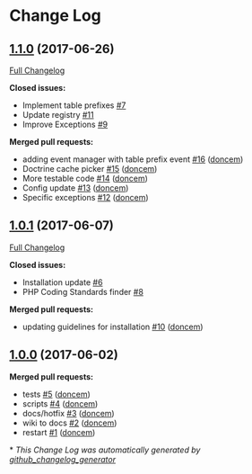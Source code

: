# Change Log

## [1.1.0](https://github.com/doncem/xFrame/tree/1.1.0) (2017-06-26)
[Full Changelog](https://github.com/doncem/xFrame/compare/1.0.1...1.1.0)

**Closed issues:**

- Implement table prefixes [\#7](https://github.com/doncem/xFrame/issues/7)
- Update registry [\#11](https://github.com/doncem/xFrame/issues/11)
- Improve Exceptions [\#9](https://github.com/doncem/xFrame/issues/9)

**Merged pull requests:**

- adding event manager with table prefix event [\#16](https://github.com/doncem/xFrame/pull/16) ([doncem](https://github.com/doncem))
- Doctrine cache picker [\#15](https://github.com/doncem/xFrame/pull/15) ([doncem](https://github.com/doncem))
- More testable code [\#14](https://github.com/doncem/xFrame/pull/14) ([doncem](https://github.com/doncem))
- Config update [\#13](https://github.com/doncem/xFrame/pull/13) ([doncem](https://github.com/doncem))
- Specific exceptions [\#12](https://github.com/doncem/xFrame/pull/12) ([doncem](https://github.com/doncem))

## [1.0.1](https://github.com/doncem/xFrame/tree/1.0.1) (2017-06-07)
[Full Changelog](https://github.com/doncem/xFrame/compare/1.0.0...1.0.1)

**Closed issues:**

- Installation update [\#6](https://github.com/doncem/xFrame/issues/6)
- PHP Coding Standards finder [\#8](https://github.com/doncem/xFrame/issues/8)

**Merged pull requests:**

- updating guidelines for installation [\#10](https://github.com/doncem/xFrame/pull/10) ([doncem](https://github.com/doncem))

## [1.0.0](https://github.com/doncem/xFrame/tree/1.0.0) (2017-06-02)
**Merged pull requests:**

- tests [\#5](https://github.com/doncem/xFrame/pull/5) ([doncem](https://github.com/doncem))
- scripts [\#4](https://github.com/doncem/xFrame/pull/4) ([doncem](https://github.com/doncem))
- docs/hotfix [\#3](https://github.com/doncem/xFrame/pull/3) ([doncem](https://github.com/doncem))
- wiki to docs [\#2](https://github.com/doncem/xFrame/pull/2) ([doncem](https://github.com/doncem))
- restart [\#1](https://github.com/doncem/xFrame/pull/1) ([doncem](https://github.com/doncem))



\* *This Change Log was automatically generated by [github_changelog_generator](https://github.com/skywinder/Github-Changelog-Generator)*
